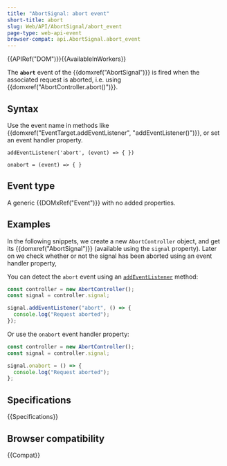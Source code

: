 ```yaml
---
title: "AbortSignal: abort event"
short-title: abort
slug: Web/API/AbortSignal/abort_event
page-type: web-api-event
browser-compat: api.AbortSignal.abort_event
---
```


{{APIRef("DOM")}}{{AvailableInWorkers}}

The **`abort`** event of the {{domxref("AbortSignal")}} is fired when the associated request is aborted, i.e. using {{domxref("AbortController.abort()")}}.

## Syntax

Use the event name in methods like {{domxref("EventTarget.addEventListener", "addEventListener()")}}, or set an event handler property.

```js-nolint
addEventListener('abort', (event) => { })

onabort = (event) => { }
```

## Event type

A generic {{DOMxRef("Event")}} with no added properties.

## Examples

In the following snippets, we create a new `AbortController` object, and get its {{domxref("AbortSignal")}} (available using the `signal` property). Later on we check whether or not the signal has been aborted using an event handler property,

You can detect the `abort` event using an [`addEventListener`](/en-US/docs/Web/API/EventTarget/addEventListener) method:

```js
const controller = new AbortController();
const signal = controller.signal;

signal.addEventListener("abort", () => {
  console.log("Request aborted");
});
```

Or use the `onabort` event handler property:

```js
const controller = new AbortController();
const signal = controller.signal;

signal.onabort = () => {
  console.log("Request aborted");
};
```

## Specifications

{{Specifications}}

## Browser compatibility

{{Compat}}
